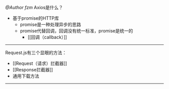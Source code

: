 *@Author fzm*
Axios是什么？
- 基于promise的HTTP库
	- promise是一种处理异步的思路
	- promise代替回调，回调没有统一标准，promise是统一的
		- [[回调（callback）]]


-----------
Request.js有三个显眼的方法：
- [[Request（请求）拦截器]]
- [[Response拦截器]]
- 通用下载方法
-------------






